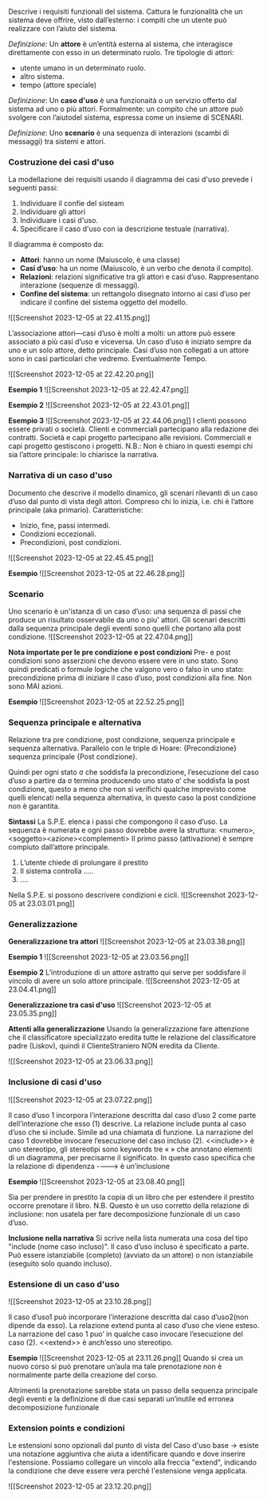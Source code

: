 Descrive i requisiti funzionali del sistema. Cattura le funzionalità che un sistema deve offrire, visto dall’esterno: i compiti che un utente può realizzare con l’aiuto del sistema. 

*Definizione*: Un **attore** è un’entità esterna al sistema, che interagisce direttamente con esso in un determinato ruolo. Tre tipologie di attori:
- utente umano in un determinato ruolo.
- altro sistema.
- tempo (attore speciale)

*Definizione*: Un **caso d'uso** è una funzionaità o un servizio offerto dal sistema ad uno o più attori. Formalmente: un compito che un attore può svolgere con l’aiutodel sistema, espressa come un insieme di SCENARI.

*Definizione*: Uno **scenario** è una sequenza di interazioni (scambi di messaggi) tra sistemi e attori.

### Costruzione dei casi d'uso
La modellazione dei requisiti usando il diagramma dei casi d'uso prevede i seguenti passi:
1. Individuare il confie del sisteam
2. Individuare gli attori
3. Individuare i casi d'uso.
4. Specificare il caso d'uso con ia descrizione testuale (narrativa).

Il diagramma è composto da: 
- **Attori**: hanno un nome (Maiuscolo, è una classe) 
- **Casi d’uso**: ha un nome (Maiuscolo, è un verbo che denota il compito).
- **Relazioni**: relazioni significative tra gli attori e casi d’uso. Rappresentano interazione (sequenze di messaggi). 
- **Confine del sistema**: un rettangolo disegnato intorno ai casi d’uso per indicare il confine del sistema oggetto del modello.

![[Screenshot 2023-12-05 at 22.41.15.png]]

L’associazione attori—casi d’uso è molti a molti: un attore può essere associato a più casi d’uso e viceversa.
Un caso d’uso è iniziato sempre da uno e un solo attore, detto principale. Casi d’uso non collegati a un attore sono in casi particolari che vedremo. Eventualmente Tempo. 

![[Screenshot 2023-12-05 at 22.42.20.png]]

**Esempio 1**
![[Screenshot 2023-12-05 at 22.42.47.png]]

**Esempio 2**
![[Screenshot 2023-12-05 at 22.43.01.png]]

**Esempio 3**
![[Screenshot 2023-12-05 at 22.44.06.png]]
I clienti possono essere privati o società. Clienti e commerciali partecipano alla redazione dei contratti. Società e capi progetto partecipano alle revisioni. Commerciali e capi progetto gestiscono i progetti. N.B.: Non è chiaro in questi esempi chi sia l’attore principale: lo chiarisce la narrativa.

### Narrativa di un caso d'uso
Documento che descrive il modello dinamico, gli scenari rilevanti di un caso d’uso  dal punto di vista degli attori. Compreso chi lo inizia, i.e. chi è l’attore principale (aka primario). Caratteristiche:
- Inizio, fine, passi intermedi.
- Condizioni eccezionali.
- Precondizioni, post condizioni.

![[Screenshot 2023-12-05 at 22.45.45.png]]

**Esempio**
![[Screenshot 2023-12-05 at 22.46.28.png]]

### Scenario
Uno scenario è un'istanza di un caso d’uso: una sequenza di passi che produce un risultato osservabile da uno o piu' attori. Gli scenari descritti dalla sequenza principale degli eventi sono quelli che portano alla post condizione.
![[Screenshot 2023-12-05 at 22.47.04.png]]

**Nota importate per le pre condizione e post condizioni**
Pre- e post condizioni sono asserzioni che devono essere vere in uno stato. Sono quindi predicati o formule logiche che valgono vero o falso in uno stato: precondizione prima di iniziare il caso d’uso, post condizioni alla fine. Non sono MAI azioni.

**Esempio**
![[Screenshot 2023-12-05 at 22.52.25.png]]

### Sequenza principale e alternativa
Relazione tra pre condizione, post condizione, sequenza principale e sequenza alternativa. Parallelo con le triple di Hoare: 
{Precondizione} sequenza principale {Post condizione}.

Quindi per ogni stato σ che soddisfa la precondizione, l’esecuzione del caso d’uso a partire da σ termina producendo uno stato σ′ che soddisfa la post condizione, questo a meno che non si verifichi qualche imprevisto come quelli elencati nella sequenza alternativa, in questo caso la post condizione non è garantita.

**Sintassi**
La S.P.E. elenca i passi che compongono il caso d’uso. La sequenza è numerata e ogni passo dovrebbe avere la struttura:
\<numero\>, \<soggetto\>\<azione\>\<complementi\>
Il primo passo (attivazione) è sempre compiuto dall’attore principale.
1. L’utente chiede di prolungare il prestito 
2. Il sistema controlla ….. 
3. ….

Nella S.P.E. si possono descrivere condizioni e cicli.
![[Screenshot 2023-12-05 at 23.03.01.png]]

### Generalizzazione
**Generalizzazione tra attori**
![[Screenshot 2023-12-05 at 23.03.38.png]]

**Esempio 1**
![[Screenshot 2023-12-05 at 23.03.56.png]]

**Esempio 2**
L’introduzione di un attore astratto qui serve per soddisfare il vincolo di avere un solo attore principale.
![[Screenshot 2023-12-05 at 23.04.41.png]]

**Generalizzazione tra casi d'uso**
![[Screenshot 2023-12-05 at 23.05.35.png]]

**Attenti alla generalizzazione**
Usando la generalizzazione fare attenzione che il classificatore specializzato eredita tutte le relazione del classificatore padre (Liskov), quindi il ClienteStraniero NON eredita da Cliente.

![[Screenshot 2023-12-05 at 23.06.33.png]]

### Inclusione di casi d'uso
![[Screenshot 2023-12-05 at 23.07.22.png]]

Il caso d’uso 1 incorpora l’interazione descritta dal caso d’uso 2 come parte dell’interazione che esso (1) descrive.
La relazione include punta al caso d’uso che si include. Simile ad una chiamata di funzione. La narrazione del caso 1 dovrebbe invocare l’esecuzione del caso incluso (2). \<\<include\>\> è uno stereotipo, gli stereotipi sono keywords tre « » che annotano elementi di un diagramma, per precisarne il significato. In questo caso specifica che la relazione di dipendenza ----> è un’inclusione

**Esempio**
![[Screenshot 2023-12-05 at 23.08.40.png]]

Sia per prendere in prestito la copia di un libro che per estendere il prestito occorre prenotare il libro.
N.B. Questo è un uso corretto della relazione di inclusione: non usatela per fare decomposizione funzionale di un caso d’uso.

**Inclusione nella narrativa**
Si scrive nella lista numerata una cosa del tipo "include (nome caso incluso)".
Il caso d’uso incluso è specificato a parte. Può essere istanziabile (completo) (avviato da un attore) o non istanziabile (eseguito solo quando incluso).

### Estensione di un caso d'uso
![[Screenshot 2023-12-05 at 23.10.28.png]]

Il caso d’uso1 può incorporare l’interazione descritta dal caso d’uso2(non dipende da esso). La relazione extend punta al caso d’uso che viene esteso. La narrazione del caso 1 puo’ in qualche caso invocare l’esecuzione del caso (2). \<\<extend\>\> è anch’esso uno stereotipo.

**Esempio**
![[Screenshot 2023-12-05 at 23.11.26.png]]
Quando si crea un nuovo corso si può prenotare un’aula ma tale prenotazione non è normalmente parte della creazione del corso.

Altrimenti la prenotazione sarebbe stata un passo della sequenza principale degli eventi e la definizione di due casi separati un’inutile ed erronea decomposizione funzionale

### Extension points e condizioni
Le estensioni sono opzionali dal punto di vista del Caso d'uso base -> esiste una notazione aggiuntiva che aiuta a identificare quando e dove inserire l'estensione. Possiamo collegare un vincolo alla freccia "extend", indicando la condizione che deve essere vera perché l'estensione venga applicata.

![[Screenshot 2023-12-05 at 23.12.20.png]]